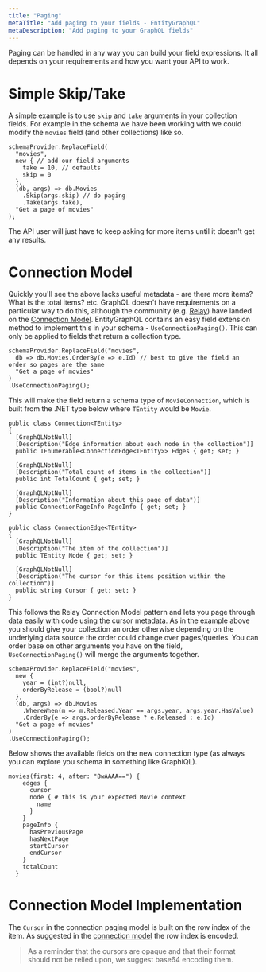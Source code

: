 ```yaml
---
title: "Paging"
metaTitle: "Add paging to your fields - EntityGraphQL"
metaDescription: "Add paging to your GraphQL fields"
---
```


Paging can be handled in any way you can build your field expressions. It all depends on your requirements and how you want your API to work.

# Simple Skip/Take

A simple example is to use `skip` and `take` arguments in your collection fields. For example in the schema we have been working with we could modify the `movies` field (and other collections) like so.

```
schemaProvider.ReplaceField(
  "movies",
  new { // add our field arguments
    take = 10, // defaults
    skip = 0
  },
  (db, args) => db.Movies
    .Skip(args.skip) // do paging
    .Take(args.take),
  "Get a page of movies"
);
```

The API user will just have to keep asking for more items until it doesn't get any results.

# Connection Model

Quickly you'll see the above lacks useful metadata - are there more items? What is the total items? etc. GraphQL doesn't have requirements on a particular way to do this, although the community (e.g. [Relay](https://relay.dev/graphql/connections.htm)) have landed on the [Connection Model](https://graphql.org/learn/pagination/). EntityGraphQL contains an easy field extension method to implement this in your schema - `UseConnectionPaging()`. This can only be applied to fields that return a collection type.

```
schemaProvider.ReplaceField("movies",
  db => db.Movies.OrderBy(e => e.Id) // best to give the field an order so pages are the same
  "Get a page of movies"
)
.UseConnectionPaging();
```

This will make the field return a schema type of `MovieConnection`, which is built from the .NET type below where `TEntity` would be `Movie`.

```
public class Connection<TEntity>
{
  [GraphQLNotNull]
  [Description("Edge information about each node in the collection")]
  public IEnumerable<ConnectionEdge<TEntity>> Edges { get; set; }

  [GraphQLNotNull]
  [Description("Total count of items in the collection")]
  public int TotalCount { get; set; }

  [GraphQLNotNull]
  [Description("Information about this page of data")]
  public ConnectionPageInfo PageInfo { get; set; }
}

public class ConnectionEdge<TEntity>
{
  [GraphQLNotNull]
  [Description("The item of the collection")]
  public TEntity Node { get; set; }

  [GraphQLNotNull]
  [Description("The cursor for this items position within the collection")]
  public string Cursor { get; set; }
}
```

This follows the Relay Connection Model pattern and lets you page through data easily with code using the cursor metadata. As in the example above you should give your collection an order otherwise depending on the underlying data source the order could change over pages/queries. You can order base on other arguments you have on the field, `UseConnectionPaging()` will merge the arguments together.

```
schemaProvider.ReplaceField("movies",
  new {
    year = (int?)null,
    orderByRelease = (bool?)null
  },
  (db, args) => db.Movies
    .WhereWhen(m => m.Released.Year == args.year, args.year.HasValue)
    .OrderBy(e => args.orderByRelease ? e.Released : e.Id)
  "Get a page of movies"
)
.UseConnectionPaging();
```

Below shows the available fields on the new connection type (as always you can explore you schema in something like GraphiQL).

```
movies(first: 4, after: "BwAAAA==") {
    edges {
      cursor
      node { # this is your expected Movie context
        name
      }
    }
    pageInfo {
      hasPreviousPage
      hasNextPage
      startCursor
      endCursor
    }
    totalCount
  }
```

# Connection Model Implementation

The `Cursor` in the connection paging model is built on the row index of the item. As suggested in the [connection model](https://graphql.org/learn/pagination/#complete-connection-model) the row index is encoded.

> As a reminder that the cursors are opaque and that their format should not be relied upon, we suggest base64 encoding them.